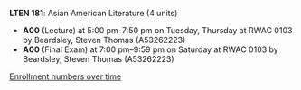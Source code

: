 **LTEN 181**: Asian American Literature (4 units)

- **A00** (Lecture) at 5:00 pm–7:50 pm on Tuesday, Thursday at RWAC 0103 by Beardsley, Steven Thomas (A53262223)
- **A00** (Final Exam) at 7:00 pm–9:59 pm on Saturday at RWAC 0103 by Beardsley, Steven Thomas (A53262223)

[Enrollment numbers over time](./LTEN181.tsv)
